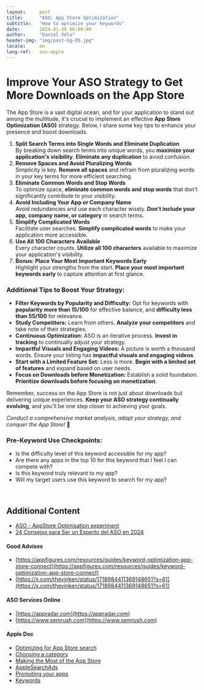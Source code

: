 ```yaml
---
layout:     post
title:      "ASO: App Store Optimization"
subtitle:   "How to optimize your keywords"
date:       2024-01-30 06:00:00
author:     "Daniel Vela"
header-img: "img/post-bg-05.jpg"
locale:     en
lang-ref:   aso-apple
---
```


# Improve Your ASO Strategy to Get More Downloads on the App Store

The App Store is a vast digital ocean, and for your application to stand out among the multitude, it's crucial to implement an effective **App Store Optimization (ASO)** strategy. Below, I share some key tips to enhance your presence and boost downloads.

1. **Split Search Terms into Single Words and Eliminate Duplication**  
  By breaking down search terms into unique words, you **maximize your application's visibility**. **Eliminate any duplication** to avoid confusion.
2. **Remove Spaces and Avoid Pluralizing Words**  
  Simplicity is key. **Remove all spaces** and refrain from pluralizing words in your key terms for more efficient searching.
3. **Eliminate Common Words and Stop Words**  
  To optimize space, **eliminate common words and stop words** that don't significantly contribute to your visibility.
4. **Avoid Including Your App or Company Name**  
  Avoid redundancies and use each character wisely. **Don't include your app, company name, or category** in search terms.
5. **Simplify Complicated Words**  
  Facilitate user searches. **Simplify complicated words** to make your application more accessible.
6. **Use All 100 Characters Available**  
  Every character counts. **Utilize all 100 characters** available to maximize your application's visibility.
7. **Bonus: Place Your Most Important Keywords Early**  
  Highlight your strengths from the start. **Place your most important keywords early** to capture attention at first glance.

### **Additional Tips to Boost Your Strategy:**

- **Filter Keywords by Popularity and Difficulty:** Opt for keywords with **popularity more than 15/100** for effective balance, and **difficulty less than 55/100** for relevance.
- **Study Competitors:** Learn from others. **Analyze your competitors** and take note of their strategies.
- **Continuous Optimization:** ASO is an iterative process. **Invest in tracking** to continually adjust your strategy.
- **Impactful Visuals and Engaging Videos:** A picture is worth a thousand words. Ensure your listing has **impactful visuals and engaging videos**.
- **Start with a Limited Feature Set:** Less is more. **Begin with a limited set of features** and expand based on user needs.
- **Focus on Downloads before Monetization:** Establish a solid foundation. **Prioritize downloads before focusing on monetization**.

Remember, success on the App Store is not just about downloads but delivering unique experiences. **Keep your ASO strategy continually evolving**, and you'll be one step closer to achieving your goals.

*Conduct a comprehensive market analysis, adapt your strategy, and conquer the App Store!* 🚀

### **Pre-Keyword Use Checkpoints:**

- Is the difficulty level of this keyword accessible for my app?
- Are there any apps in the top 10 for this keyword that I feel I can compete with?
- Is this keyword truly relevant to my app?
- Will my target users use this keyword to search for my app?

<br>

## Additional Content

* [ASO - AppStore Optimisation experiment](https://www.youtube.com/watch?v=46EKouKzoio)
* [24 Consejos para Ser un Experto del ASO en 2024](https://pickaso.com/2023/24-consejos-aso)

#### Good Advises
* [https://appfigures.com/resources/guides/keyword-optimization-app-store-connect](https://appfigures.com/resources/guides/keyword-optimization-app-store-connect)
* [https://x.com/thevinken/status/1718984411369148651?s=61](https://x.com/thevinken/status/1718984411369148651?s=61)

#### ASO Services Online
* [https://appradar.com](https://appradar.com)
* [https://www.semrush.com](https://www.semrush.com)

#### Apple Doc
* [Optimizing for App Store search](https://developer.apple.com/app-store/search/)
* [Choosing a category](https://developer.apple.com/app-store/categories/)
* [Making the Most of the App Store](https://developer.apple.com/app-store/)
* [AppleSearchAds](https://searchads.apple.com/best-practices/keywords)
* [Promoting your apps](https://developer.apple.com/app-store/promote/)
* [Keywords](https://searchads.apple.com/best-practices/keywords)
